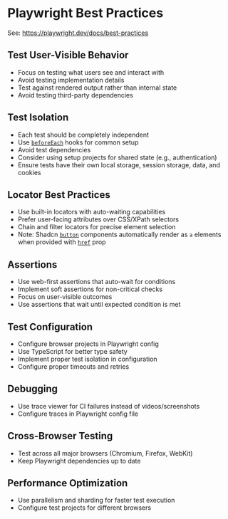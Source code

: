 # Playwright Best Practices

See: https://playwright.dev/docs/best-practices

## Test User-Visible Behavior

- Focus on testing what users see and interact with
- Avoid testing implementation details
- Test against rendered output rather than internal state
- Avoid testing third-party dependencies

## Test Isolation

- Each test should be completely independent
- Use [`beforeEach`](https://playwright.dev/docs/api/class-test#test-before-each) hooks for common setup
- Avoid test dependencies
- Consider using setup projects for shared state (e.g., authentication)
- Ensure tests have their own local storage, session storage, data, and cookies

## Locator Best Practices

- Use built-in locators with auto-waiting capabilities
- Prefer user-facing attributes over CSS/XPath selectors
- Chain and filter locators for precise element selection
- Note: Shadcn [`button`](https://ui.shadcn.com/docs/components/button) components automatically render as `a` elements when provided with [`href`](https://developer.mozilla.org/en-US/docs/Web/HTML/Element/a#href) prop

## Assertions

- Use web-first assertions that auto-wait for conditions
- Implement soft assertions for non-critical checks
- Focus on user-visible outcomes
- Use assertions that wait until expected condition is met

## Test Configuration

- Configure browser projects in Playwright config
- Use TypeScript for better type safety
- Implement proper test isolation in configuration
- Configure proper timeouts and retries

## Debugging

- Use trace viewer for CI failures instead of videos/screenshots
- Configure traces in Playwright config file

## Cross-Browser Testing

- Test across all major browsers (Chromium, Firefox, WebKit)
- Keep Playwright dependencies up to date

## Performance Optimization

- Use parallelism and sharding for faster test execution
- Configure test projects for different browsers
